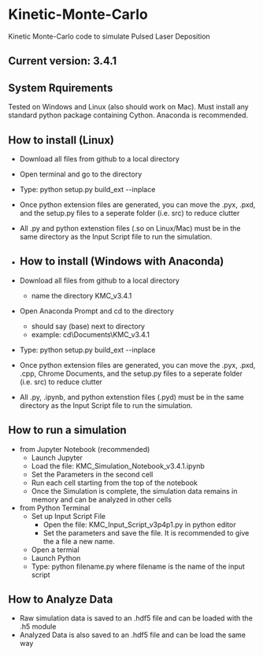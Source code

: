 # Kinetic-Monte-Carlo
Kinetic Monte-Carlo code to simulate Pulsed Laser Deposition

## Current version: 3.4.1

## System Rquirements
Tested on Windows and Linux (also should work on Mac).
Must install any standard python package containing Cython. Anaconda is recommended.


## How to install (Linux)
- Download all files from github to a local directory
- Open terminal and go to the directory
- Type: python setup.py build_ext --inplace
- Once python extension files are generated, you can move the .pyx, .pxd, and the setup.py files to a seperate folder (i.e. src) to reduce clutter
- All .py and python extenstion files (.so on Linux/Mac) must be in the same directory as the Input Script file to run the simulation.

- ## How to install (Windows with Anaconda)
- Download all files from github to a local directory
  -  name the directory KMC_v3.4.1
- Open Anaconda Prompt and cd to the directory
  - should say (base) next to directory
  - example: cd\Documents\KMC_v3.4.1
- Type: python setup.py build_ext --inplace
- Once python extension files are generated, you can move the .pyx, .pxd, .cpp, Chrome Documents, and the setup.py files to a seperate folder (i.e. src) to reduce clutter
- All .py, .ipynb, and python extenstion files (.pyd) must be in the same directory as the Input Script file to run the simulation.


## How to run a simulation
- from Jupyter Notebook (recommended)
  - Launch Jupyter
  - Load the file: KMC_Simulation_Notebook_v3.4.1.ipynb
  - Set the Parameters in the second cell
  - Run each cell starting from the top of the notebook
  - Once the Simulation is complete, the simulation data remains in memory and can be analyzed in other cells
- from Python Terminal
  - Set up Input Script File
    - Open the file: KMC_Input_Script_v3p4p1.py in python editor
    - Set the parameters and save the file. It is recommended to give the a file a new name.
  - Open a termial
  - Launch Python
  - Type: python filename.py where filename is the name of the input script

## How to Analyze Data
- Raw simulation data is saved to an .hdf5 file and can be loaded with the .h5 module
- Analyzed Data is also saved to an .hdf5 file and can be load the same way
